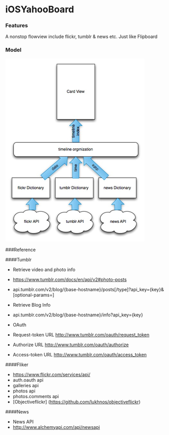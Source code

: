 # iOSYahooBoard

### Features
A nonstop flowview include flickr, tumblr & news etc. Just like Flipboard

### Model
![Video Walkthrough](model.jpg)

###Reference

####Tumblr
- Retrieve  video and photo info
- https://www.tumblr.com/docs/en/api/v2#photo-posts
- api.tumblr.com/v2/blog/{base-hostname}/posts[/type]?api_key={key}&[optional-params=]

- Retrieve Blog Info
- api.tumblr.com/v2/blog/{base-hostname}/info?api_key={key}

- OAuth
- Request-token URL   http://www.tumblr.com/oauth/request_token
- Authorize URL   http://www.tumblr.com/oauth/authorize
- Access-token URL    http://www.tumblr.com/oauth/access_token

####Fliker 

- https://www.flickr.com/services/api/
- auth.oauth api
- galleries api
- photos api
- photos.comments api
- [Objectiveflickr] (https://github.com/lukhnos/objectiveflickr)


####News
- News API
- http://www.alchemyapi.com/api/newsapi
